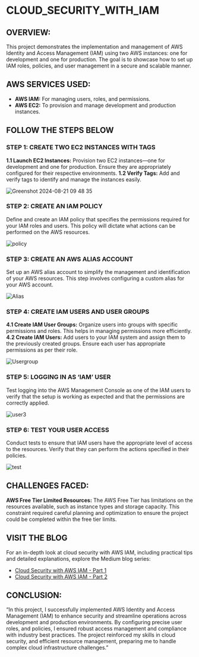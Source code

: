 # CLOUD_SECURITY_WITH_IAM
## OVERVIEW:
This project demonstrates the implementation and management of AWS Identity and Access Management (IAM) using two AWS instances: one for development and one for production. The goal is to showcase how to set up IAM roles, policies, and user management in a secure and scalable manner.

## AWS SERVICES USED:

- **AWS IAM:** For managing users, roles, and permissions.
- **AWS EC2:** To provision and manage development and production instances.


## FOLLOW THE STEPS BELOW
### STEP 1: CREATE TWO EC2 INSTANCES WITH TAGS 
**1.1 Launch EC2 Instances:** Provision two EC2 instances—one for development and one for production. Ensure they are appropriately configured for their respective environments. **1.2 Verify Tags:** Add and verify tags to identify and manage the instances easily.

![Greenshot 2024-08-21 09 48 35](https://github.com/user-attachments/assets/4dce5060-74a5-4f5b-b0ca-5f7d049b2cd0)


### STEP 2: CREATE AN IAM POLICY
Define and create an IAM policy that specifies the permissions required for your IAM roles and users. This policy will dictate what actions can be performed on the AWS resources.

![policy](https://github.com/user-attachments/assets/800e39f6-8b50-4a6b-aea9-8de1a687e8df)


### STEP 3: CREATE AN AWS ALIAS ACCOUNT
Set up an AWS alias account to simplify the management and identification of your AWS resources. This step involves configuring a custom alias for your AWS account.

![Alias](https://github.com/user-attachments/assets/e234c85e-26b9-4c21-8215-d29f0cd35f51)


### STEP 4: CREATE IAM USERS AND USER GROUPS 
**4.1 Create IAM User Groups:** Organize users into groups with specific permissions and roles. This helps in managing permissions more efficiently. **4.2 Create IAM Users:** Add users to your IAM system and assign them to the previously created groups. Ensure each user has appropriate permissions as per their role.

![Usergroup](https://github.com/user-attachments/assets/f91cf8de-4cc2-4528-9d03-9e04000d3650)


### STEP 5: LOGGING IN AS ‘IAM’ USER
Test logging into the AWS Management Console as one of the IAM users to verify that the setup is working as expected and that the permissions are correctly applied.

![user3](https://github.com/user-attachments/assets/2d36a989-40d4-456b-b88a-a42483b28435)


### STEP 6: TEST YOUR USER ACCESS
Conduct tests to ensure that IAM users have the appropriate level of access to the resources. Verify that they can perform the actions specified in their policies.

![test](https://github.com/user-attachments/assets/1a803534-bf75-4229-963e-fcd7263680e1)


## CHALLENGES FACED:
**AWS Free Tier Limited Resources:** The AWS Free Tier has limitations on the resources available, such as instance types and storage capacity. This constraint required careful planning and optimization to ensure the project could be completed within the free tier limits.

## VISIT THE BLOG 
For an in-depth look at cloud security with AWS IAM, including practical tips and detailed explanations, explore the Medium blog series:
- [Cloud Security with AWS IAM - Part 1](https://medium.com/@nakamotosecurity/cloud-security-with-aws-iam-part-1-4dbd2241b0ea)
- [Cloud Security with AWS IAM - Part 2](https://medium.com/@nakamotosecurity/cloud-security-with-aws-iam-part-2-06f635142a44)

## CONCLUSION:
“In this project, I successfully implemented AWS Identity and Access Management (IAM) to enhance security and streamline operations across development and production environments. By configuring precise user roles, and policies, I ensured robust access management and compliance with industry best practices. The project reinforced my skills in cloud security, and efficient resource management, preparing me to handle complex cloud infrastructure challenges.”
